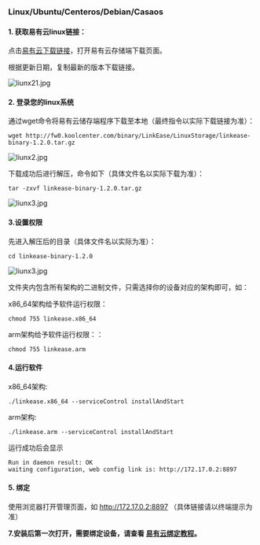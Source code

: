 ### Linux/Ubuntu/Centeros/Debian/Casaos



#### 1. 获取易有云linux链接： 

点击[易有云下载链接](https://www.linkease.com/download/?platform=更多)，打开易有云存储端下载页面。

根据更新日期，复制最新的版本下载链接。

![liunx21.jpg](./image/linux/liunx1.jpg)


#### 2. 登录您的linux系统 
通过wget命令将易有云储存端程序下载至本地（最终指令以实际下载链接为准）：
```shell
wget http://fw0.koolcenter.com/binary/LinkEase/LinuxStorage/linkease-binary-1.2.0.tar.gz
```

![liunx2.jpg](./image/linux/liunx2.jpg)
 

下载成功后进行解压，命令如下（具体文件名以实际下载为准）：
```shell
tar -zxvf linkease-binary-1.2.0.tar.gz
```

![liunx3.jpg](./image/linux/liunx2-1.jpg)

#### 3.设置权限 

先进入解压后的目录（具体文件名以实际为准）：
```shell 
cd linkease-binary-1.2.0
```

![liunx3.jpg](./image/linux/liunx3.jpg)

文件夹内包含所有架构的二进制文件，只需选择你的设备对应的架构即可，如：

x86_64架构给予软件运行权限：

```shell 
chmod 755 linkease.x86_64
```

arm架构给予软件运行权限：：

```shell 
chmod 755 linkease.arm
```


#### 4.运行软件 

x86_64架构:

```shell 
./linkease.x86_64 --serviceControl installAndStart
```

arm架构:

```shell 
./linkease.arm --serviceControl installAndStart
```
  
运行成功后会显示
```
Run in daemon result: OK
waiting configuration, web config link is: http://172.17.0.2:8897
```

#### 5. 绑定

使用浏览器打开管理页面，如 http://172.17.0.2:8897 （具体链接请以终端提示为准）

**7.安装后第一次打开，需要绑定设备，请查看 [易有云绑定教程](/zh/guide/linkease/install/cloud.md)。**
